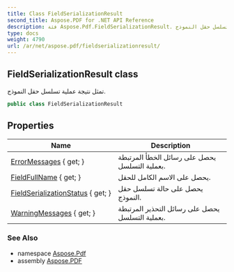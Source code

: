 ```yaml
---
title: Class FieldSerializationResult
second_title: Aspose.PDF for .NET API Reference
description: فئة Aspose.Pdf.FieldSerializationResult. تمثل نتيجة عملية تسلسل حقل النموذج
type: docs
weight: 4790
url: /ar/net/aspose.pdf/fieldserializationresult/
---
```

## FieldSerializationResult class

تمثل نتيجة عملية تسلسل حقل النموذج.

```csharp
public class FieldSerializationResult
```

## Properties

| Name | Description |
| --- | --- |
| [ErrorMessages](../../aspose.pdf/fieldserializationresult/errormessages/) { get; } | يحصل على رسائل الخطأ المرتبطة بعملية التسلسل. |
| [FieldFullName](../../aspose.pdf/fieldserializationresult/fieldfullname/) { get; } | يحصل على الاسم الكامل للحقل. |
| [FieldSerializationStatus](../../aspose.pdf/fieldserializationresult/fieldserializationstatus/) { get; } | يحصل على حالة تسلسل حقل النموذج. |
| [WarningMessages](../../aspose.pdf/fieldserializationresult/warningmessages/) { get; } | يحصل على رسائل التحذير المرتبطة بعملية التسلسل. |

### See Also

* namespace [Aspose.Pdf](../../aspose.pdf/)
* assembly [Aspose.PDF](../../)